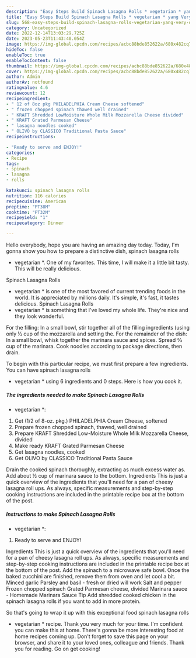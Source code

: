 ```yaml
---
description: "Easy Steps Build Spinach Lasagna Rolls * vegetarian * yang Very Delicious"
title: "Easy Steps Build Spinach Lasagna Rolls * vegetarian * yang Very Delicious"
slug: 568-easy-steps-build-spinach-lasagna-rolls-vegetarian-yang-very-delicious
category: Uncategorized
date: 2022-12-14T13:03:29.725Z
date: 2023-05-23T11:43:40.054Z
image: https://img-global.cpcdn.com/recipes/acbc88bde852622a/680x482cq70/spinach-lasagna-rolls-vegetarian-recipe-main-photo.jpg
hideToc: false
enableToc: true
enableTocContent: false
thumbnail: https://img-global.cpcdn.com/recipes/acbc88bde852622a/680x482cq70/spinach-lasagna-rolls-vegetarian-recipe-main-photo.jpg
cover: https://img-global.cpcdn.com/recipes/acbc88bde852622a/680x482cq70/spinach-lasagna-rolls-vegetarian-recipe-main-photo.jpg
author: Admin
authorAv: notfound
ratingvalue: 4.6
reviewcount: 12
recipeingredient:
- " 12 of 8oz pkg PHILADELPHIA Cream Cheese softened"
- " frozen chopped spinach thawed well drained"
- " KRAFT Shredded LowMoisture Whole Milk Mozzarella Cheese divided"
- " KRAFT Grated Parmesan Cheese"
- " lasagna noodles cooked"
- " OLIVO by CLASSICO Traditional Pasta Sauce"
recipeinstructions:

- "Ready to serve and ENJOY!"
categories:
- Recipe
tags:
- spinach
- lasagna
- rolls

katakunci: spinach lasagna rolls 
nutrition: 116 calories
recipecuisine: American
preptime: "PT38M"
cooktime: "PT32M"
recipeyield: "1"
recipecategory: Dinner

---
```



Hello everybody, hope you are having an amazing day today. Today, I'm gonna show you how to prepare a distinctive dish, spinach lasagna rolls
* vegetarian *. One of my favorites. This time, I will make it a little bit tasty. This will be really delicious.

Spinach Lasagna Rolls
* vegetarian * is one of the most favored of current trending foods in the world. It is appreciated by millions daily. It's simple, it's fast, it tastes delicious. Spinach Lasagna Rolls
* vegetarian * is something that I've loved my whole life. They're nice and they look wonderful.

For the filling: In a small bowl, stir together all of the filling ingredients (using only ½ cup of the mozzarella and setting the. For the remainder of the dish: In a small bowl, whisk together the marinara sauce and spices. Spread ⅔ cup of the marinara. Cook noodles according to package directions, then drain.


To begin with this particular recipe, we must first prepare a few ingredients. You can have spinach lasagna rolls
* vegetarian * using 6 ingredients and 0 steps. Here is how you cook it.

<!--inarticleads1-->

##### The ingredients needed to make Spinach Lasagna Rolls
* vegetarian *:

1. Get  (1/2 of 8-oz. pkg.) PHILADELPHIA Cream Cheese, softened
1. Prepare  frozen chopped spinach, thawed, well drained
1. Prepare  KRAFT Shredded Low-Moisture Whole Milk Mozzarella Cheese, divided
1. Make ready  KRAFT Grated Parmesan Cheese
1. Get  lasagna noodles, cooked
1. Get  OLIVO by CLASSICO Traditional Pasta Sauce


Drain the cooked spinach thoroughly, extracting as much excess water as. Add about ½ cup of marinara sauce to the bottom. Ingredients This is just a quick overview of the ingredients that you&#39;ll need for a pan of cheesy lasagna roll ups. As always, specific measurements and step-by-step cooking instructions are included in the printable recipe box at the bottom of the post. 

<!--inarticleads2-->

##### Instructions to make Spinach Lasagna Rolls
* vegetarian *:


1. Ready to serve and ENJOY!

Ingredients This is just a quick overview of the ingredients that you&#39;ll need for a pan of cheesy lasagna roll ups. As always, specific measurements and step-by-step cooking instructions are included in the printable recipe box at the bottom of the post. Add the spinach to a microwave safe bowl. Once the baked zucchini are finished, remove them from oven and let cool a bit. Minced garlic Parsley and basil - fresh or dried will work Salt and pepper Frozen chopped spinach Grated Parmesan cheese, divided Marinara sauce - Homemade Marinara Sauce Tip Add shredded cooked chicken in the spinach lasagna rolls if you want to add in more protein. 

So that's going to wrap it up with this exceptional food spinach lasagna rolls
* vegetarian * recipe. Thank you very much for your time. I'm confident you can make this at home. There's gonna be more interesting food at home recipes coming up. Don't forget to save this page on your browser, and share it to your loved ones, colleague and friends. Thank you for reading. Go on get cooking!
